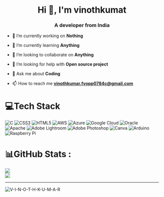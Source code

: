 <h1 align="center">Hi 👋, I'm vinothkumat</h1>
<h3 align="center">A developer from India</h3>

- 🔭 I’m currently working on **Nothing**

- 🌱 I’m currently learning **Anything**

- 👯 I’m looking to collaborate on **Anything**

- 🤝 I’m looking for help with **Open source project**

- 💬 Ask me about **Coding**

- 📫 How to reach me **vinothkumar.fvopp0784c@gmail.com**

# 💻Tech Stack
![C](https://img.shields.io/badge/c-%2300599C.svg?style=for-the-badge&logo=c&logoColor=white) ![CSS3](https://img.shields.io/badge/css3-%231572B6.svg?style=for-the-badge&logo=css3&logoColor=white) ![HTML5](https://img.shields.io/badge/html5-%23E34F26.svg?style=for-the-badge&logo=html5&logoColor=white) ![AWS](https://img.shields.io/badge/AWS-%23FF9900.svg?style=for-the-badge&logo=amazon-aws&logoColor=white) ![Azure](https://img.shields.io/badge/azure-%230072C6.svg?style=for-the-badge&logo=azure-devops&logoColor=white) ![Google Cloud](https://img.shields.io/badge/Google%20Cloud-%234285F4.svg?style=for-the-badge&logo=google-cloud&logoColor=white) ![Oracle](https://img.shields.io/badge/Oracle-F80000?style=for-the-badge&logo=oracle&logoColor=white) ![Apache](https://img.shields.io/badge/apache-%23D42029.svg?style=for-the-badge&logo=apache&logoColor=white) ![Adobe Lightroom](https://img.shields.io/badge/Adobe%20Lightroom-31A8FF.svg?style=for-the-badge&logo=Adobe%20Lightroom&logoColor=white) ![Adobe Photoshop](https://img.shields.io/badge/adobephotoshop-%2331A8FF.svg?style=for-the-badge&logo=adobephotoshop&logoColor=white) ![Canva](https://img.shields.io/badge/Canva-%2300C4CC.svg?style=for-the-badge&logo=Canva&logoColor=white) ![Arduino](https://img.shields.io/badge/-Arduino-00979D?style=for-the-badge&logo=Arduino&logoColor=white) ![Raspberry Pi](https://img.shields.io/badge/-RaspberryPi-C51A4A?style=for-the-badge&logo=Raspberry-Pi)
# 📊GitHub Stats :
![](https://github-readme-stats.vercel.app/api?username=V-I-N-O-T-H-K-U-M-A-R&theme=prussian&hide_border=false&include_all_commits=true&count_private=false)<br/>
![](https://github-readme-streak-stats.herokuapp.com/?user=V-I-N-O-T-H-K-U-M-A-R&theme=prussian&hide_border=false)<br/>

---
<p align="left"> <img src="https://komarev.com/ghpvc/?username=V-I-N-O-T-H-K-U-M-A-R&label=Profile%20views&color=0e75b6&style=flat" alt="V-I-N-O-T-H-K-U-M-A-R" /> </p>
